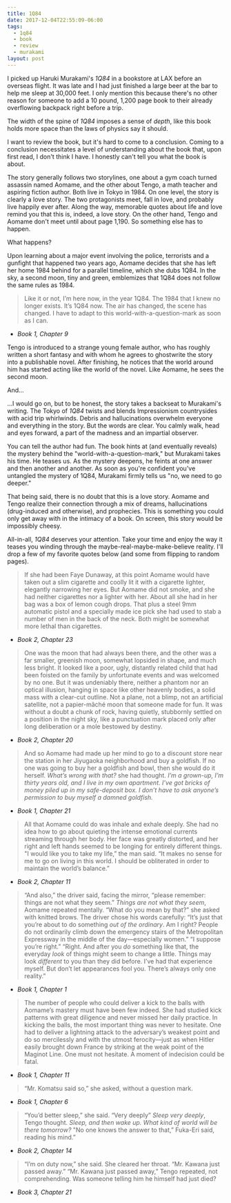 ```yaml
---
title: 1Q84
date: 2017-12-04T22:55:09-06:00
tags:
  - 1q84
  - book
  - review
  - murakami
layout: post
---
```


I picked up Haruki Murakami's _1Q84_ in a bookstore at LAX before an overseas flight. It was late and I had just finished a large beer at the bar to help me sleep at 30,000 feet. I only mention this because there's no other reason for someone to add a 10 pound, 1,200 page book to their already overflowing backpack right before a trip.

The width of the spine of _1Q84_ imposes a sense of _depth_, like this book holds more space than the laws of physics say it should.

I want to review the book, but it's hard to come to a conclusion. Coming to a conclusion necessitates a level of understanding about the book that, upon first read, I don't think I have. I honestly can't tell you what the book is about.

The story generally follows two storylines, one about a gym coach turned assassin named Aomame, and the other about Tengo, a math teacher and aspiring fiction author. Both live in Tokyo in 1984. On one level, the story is clearly a love story. The two protagonists meet, fall in love, and probably live happily ever after. Along the way, memorable quotes about life and love remind you that this is, indeed, a love story. On the other hand, Tengo and Aomame don't meet until about page 1,190. So something else has to happen.

What happens?

Upon learning about a major event involving the police, terrorists and a gunfight that happened two years ago, Aomame decides that she has left her home 1984 behind for a parallel timeline, which she dubs 1Q84. In the sky, a second moon, tiny and green, emblemizes that 1Q84 does not follow the same rules as 1984.

> Like it or not, I’m here now, in the year 1Q84. The 1984 that I knew no longer exists. It’s 1Q84 now. The air has changed, the scene has changed. I have to adapt to this world-with-a-question-mark as soon as I can.

- _Book 1, Chapter 9_

Tengo is introduced to a strange young female author, who has roughly written a short fantasy and with whom he agrees to ghostwrite the story into a publishable novel. After finishing, he notices that the world around him has started acting like the world of the novel. Like Aomame, he sees the second moon.

And...

...I would go on, but to be honest, the story takes a backseat to Murakami's writing. The Tokyo of _1Q84_ twists and blends Impressionism countrysides with acid trip whirlwinds. Debris and hallucinations overwhelm everyone and everything in the story. But the words are clear. You calmly walk, head and eyes forward, a part of the madness and an impartial observer.

You can tell the author had fun. The book hints at (and eventually reveals) the mystery behind the "world-with-a-question-mark," but Murakami takes his time. He teases us. As the mystery deepens, he feints at one answer and then another and another. As soon as you're confident you've untangled the mystery of 1Q84, Murakami firmly tells us "no, we need to go deeper."

That being said, there is no doubt that this is a love story. Aomame and Tengo realize their connection through a mix of dreams, hallucinations (drug-induced and otherwise), and prophecies. This is something you could only get away with in the intimacy of a book. On screen, this story would be impossibly cheesy.

All-in-all, _1Q84_ deserves your attention. Take your time and enjoy the way it teases you winding through the maybe-real-maybe-make-believe reality. I'll drop a few of my favorite quotes below (and some from flipping to random pages).

> If she had been Faye Dunaway, at this point Aomame would have taken out a slim cigarette and coolly lit it with a cigarette lighter, elegantly narrowing her eyes. But Aomame did not smoke, and she had neither cigarettes nor a lighter with her. About all she had in her bag was a box of lemon cough drops. That plus a steel 9mm automatic pistol and a specially made ice pick she had used to stab a number of men in the back of the neck. Both might be somewhat more lethal than cigarettes.

- _Book 2, Chapter 23_

> One was the moon that had always been there, and the other was a far smaller, greenish moon, somewhat lopsided in shape, and much less bright. It looked like a poor, ugly, distantly related child that had been foisted on the family by unfortunate events and was welcomed by no one. But it was undeniably there, neither a phantom nor an optical illusion, hanging in space like other heavenly bodies, a solid mass with a clear-cut outline. Not a plane, not a blimp, not an artificial satellite, not a papier-mâché moon that someone made for fun. It was without a doubt a chunk of rock, having quietly, stubbornly settled on a position in the night sky, like a punctuation mark placed only after long deliberation or a mole bestowed by destiny.

- _Book 2, Chapter 20_

> And so Aomame had made up her mind to go to a discount store near the station in her Jiyugaoka neighborhood and buy a goldfish. If no one was going to buy her a goldfish and bowl, then she would do it herself. _What’s wrong with that?_ she had thought. _I’m a grown-up, I’m thirty years old, and I live in my own apartment. I’ve got bricks of money piled up in my safe-deposit box. I don’t have to ask anyone’s permission to buy myself a damned goldfish._

- _Book 1, Chapter 21_

> All that Aomame could do was inhale and exhale deeply. She had no idea how to go about quieting the intense emotional currents streaming through her body. Her face was greatly distorted, and her right and left hands seemed to be longing for entirely different things.
> "I would like you to take my life,” the man said. “It makes no sense for me to go on living in this world. I should be obliterated in order to maintain the world’s balance.”

- _Book 2, Chapter 11_


> “And also,” the driver said, facing the mirror, “please remember: things are not what they seem.”
> _Things are not what they seem_, Aomame repeated mentally. “What do you mean by that?” she asked with knitted brows.
The driver chose his words carefully: “It’s just that you’re about to do something _out of the ordinary_. Am I right? People do not ordinarily climb down the emergency stairs of the Metropolitan Expressway in the middle of the day—especially women.”
> “I suppose you’re right.”
> “Right. And after you _do_ something like that, the everyday _look_ of things might seem to change a little. Things may look _different_ to you than they did before. I’ve had that experience myself. But don’t let appearances fool you. There’s always only one reality.”

- _Book 1, Chapter 1_

> The number of people who could deliver a kick to the balls with Aomame’s mastery must have been few indeed. She had studied kick patterns with great diligence and never missed her daily practice. In kicking the balls, the most important thing was never to hesitate. One had to deliver a lightning attack to the adversary’s weakest point and do so mercilessly and with the utmost ferocity—just as when Hitler easily brought down France by striking at the weak point of the Maginot Line. One must not hesitate. A moment of indecision could be fatal.

- _Book 1, Chapter 11_

> “Mr. Komatsu said so,” she asked, without a question mark.

- _Book 1, Chapter 6_

> “You’d better sleep,” she said. “Very deeply”
> _Sleep very deeply_, Tengo thought. _Sleep, and then wake up. What kind of world will be there tomorrow?_
> "No one knows the answer to that,” Fuka-Eri said, reading his mind.”

- _Book 2, Chapter 14_


> “I’m on duty now,” she said. She cleared her throat. “Mr. Kawana just passed away.”
> “Mr. Kawana just passed away,” Tengo repeated, not comprehending. Was someone telling him he himself had just died?

- _Book 3, Chapter 21_
